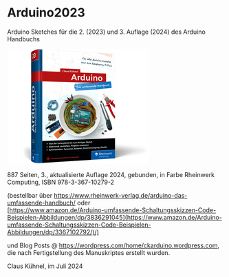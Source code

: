 # Arduino2023

Arduino Sketches für die  2. (2023) und 3. Auflage (2024) des Arduino Handbuchs   

![Cover](https://github.com/ckuehnel/Arduino2023/blob/main/9783367102792_267.png)

887 Seiten, 3., aktualisierte Auflage 2024, gebunden, in Farbe
Rheinwerk Computing, ISBN 978-3-367-10279-2

(bestellbar über https://www.rheinwerk-verlag.de/arduino-das-umfassende-handbuch/ oder    
[https://www.amazon.de/Arduino-umfassende-Schaltungsskizzen-Code-Beispielen-Abbildungen/dp/3836291045](https://www.amazon.de/Arduino-umfassende-Schaltungsskizzen-Code-Beispielen-Abbildungen/dp/3367102792/)/)   

und Blog Posts @ https://wordpress.com/home/ckarduino.wordpress.com, die nach Fertigstellung des Manuskriptes erstellt wurden.

Claus Kühnel, im Juli 2024
